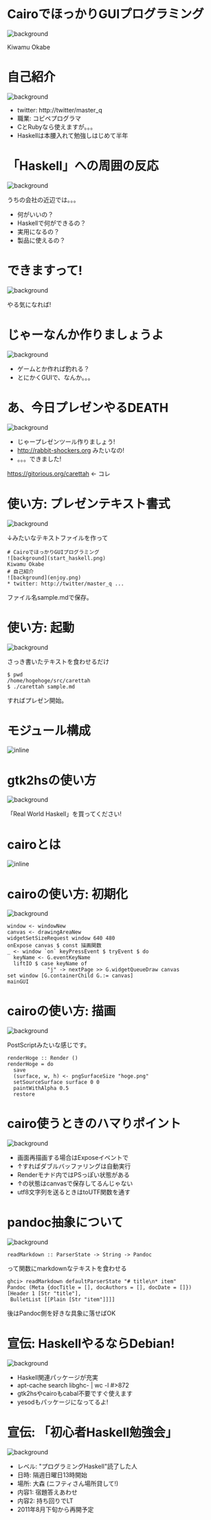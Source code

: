 # CairoでほっかりGUIプログラミング

![background](start_haskell.png)

Kiwamu Okabe

# 自己紹介

![background](enjoy.png)

* twitter: http://twitter/master_q
* 職業: コピペプログラマ
* CとRubyなら使えますが。。。
* Haskellは本腰入れて勉強しはじめて半年

# 「Haskell」への周囲の反応

![background](Haskellwiki_logo_big.png)

うちの会社の近辺では。。。

* 何がいいの？
* Haskellで何ができるの？
* 実用になるの？
* 製品に使えるの？

# できますって!

![background](kuma.png)

やる気になれば!

# じゃーなんか作りましょうよ

![background](hammer.png)

* ゲームとか作れば釣れる？
* とにかくGUIで、なんか。。。

# あ、今日プレゼンやるDEATH

![background](lavie-with-logo.png)

* じゃープレゼンツール作りましょう!
* http://rabbit-shockers.org みたいなの!
* 。。。できました!

https://gitorious.org/carettah ← コレ

# 使い方: プレゼンテキスト書式

![background](editors.png)

↓みたいなテキストファイルを作って

~~~ { .markdown }
# CairoでほっかりGUIプログラミング
![background](start_haskell.png)
Kiwamu Okabe
# 自己紹介
![background](enjoy.png)
* twitter: http://twitter/master_q ...
~~~

ファイル名sample.mdで保存。

# 使い方: 起動

![background](execute.png)

さっき書いたテキストを食わせるだけ

~~~ { .command }
$ pwd
/home/hogehoge/src/carettah
$ ./carettah sample.md
~~~

すればプレゼン開始。

# モジュール構成

![inline](draw_arch.png)

# gtk2hsの使い方

![background](realworldhaskell.png)

「Real World Haskell」を買ってください!

# cairoとは

![inline](gnome.png)

# cairoの使い方: 初期化

![background](takeoff.png)

~~~ { .haskell }
window <- windowNew
canvas <- drawingAreaNew
widgetSetSizeRequest window 640 480
onExpose canvas $ const 描画関数
_ <- window `on` keyPressEvent $ tryEvent $ do
  keyName <- G.eventKeyName
  liftIO $ case keyName of
             "j" -> nextPage >> G.widgetQueueDraw canvas
set window [G.containerChild G.:= canvas]
mainGUI
~~~

# cairoの使い方: 描画

![background](ghostscript.png)

PostScriptみたいな感じです。

~~~ { .haskell }
renderHoge :: Render ()
renderHoge = do
  save
  (surface, w, h) <- pngSurfaceSize "hoge.png"
  setSourceSurface surface 0 0
  paintWithAlpha 0.5
  restore
~~~

# cairo使うときのハマりポイント

![background](crash.png)

* 画面再描画する場合はExposeイベントで
* ↑すればダブルバッファリングは自動実行
* Renderモナド内ではPSっぽい状態がある
* ↑の状態はcanvasで保存してるんじゃない
* utf8文字列を送るときはtoUTF関数を通す 

# pandoc抽象について

![background](document.png)

~~~ { .haskell }
readMarkdown :: ParserState -> String -> Pandoc
~~~

って関数にmarkdownなテキストを食わせる

~~~ { .haskell }
ghci> readMarkdown defaultParserState "# title\n* item"
Pandoc (Meta {docTitle = [], docAuthors = [], docDate = []})
[Header 1 [Str "title"],
 BulletList [[Plain [Str "item"]]]]
~~~

後はPandoc側を好きな具象に落せばOK

# 宣伝: HaskellやるならDebian!

![background](debian.png)

* Haskell関連パッケージが充実
* apt-cache search libghc- | wc -l #>872
* gtk2hsやcairoもcabal不要ですぐ使えます
* yesodもパッケージになってるよ!

# 宣伝: 「初心者Haskell勉強会」

![background](haskellstudy.png)

* レベル: "プログラミングHaskell"読了した人
* 日時: 隔週日曜日13時開始
* 場所: 大森 (ニフティさん場所貸して!)
* 内容1: 宿題答えあわせ
* 内容2: 持ち回りでLT
* 2011年8月下旬から再開予定
